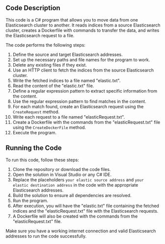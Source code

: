 
## Code Description

This code is a C# program that allows you to move data from one Elasticsearch cluster to another. It reads indices from a source Elasticsearch cluster, creates a Dockerfile with commands to transfer the data, and writes the Elasticsearch request to a file.

The code performs the following steps:

1. Define the source and target Elasticsearch addresses.
2. Set up the necessary paths and file names for the program to work.
3. Delete any existing files if they exist.
4. Use an HTTP client to fetch the indices from the source Elasticsearch cluster.
5. Write the fetched indices to a file named "elastic.txt".
6. Read the content of the "elastic.txt" file.
7. Define a regular expression pattern to extract specific information from the content.
8. Use the regular expression pattern to find matches in the content.
9. For each match found, create an Elasticsearch request using the `CreateRequest` method.
10. Write each request to a file named "elasticRequest.txt".
11. Create a Dockerfile with the commands from the "elasticRequest.txt" file using the `CreateDockerFile` method.
12. Execute the program.

## Running the Code

To run this code, follow these steps:

1. Clone the repository or download the code files.
2. Open the solution in Visual Studio or any C# IDE.
3. Replace the placeholders `your elastic source address` and `your elastic destination address` in the code with the appropriate Elasticsearch addresses.
4. Build the solution to ensure all dependencies are resolved.
5. Run the program.
6. After execution, you will have the "elastic.txt" file containing the fetched indices and the "elasticRequest.txt" file with the Elasticsearch requests.
7. A Dockerfile will also be created with the commands from the "elasticRequest.txt" file.

Make sure you have a working internet connection and valid Elasticsearch addresses to run the code successfully.
